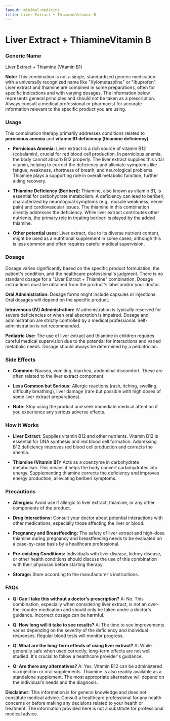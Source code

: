 ```yaml
---
layout: minimal-medicine
title: Liver Extract + ThiamineVitamin B
---
```


# Liver Extract + ThiamineVitamin B
### Generic Name
Liver Extract + Thiamine (Vitamin B1)

**Note:**  This combination is not a single, standardized generic medication with a universally recognized name like "Xylometazoline" or "Ibuprofen".  Liver extract and thiamine are combined in some preparations, often for specific indications and with varying dosages. The information below represents general principles and should not be taken as a prescription.  Always consult a medical professional or pharmacist for accurate information relevant to the specific product you are using.


### Usage

This combination therapy primarily addresses conditions related to **pernicious anemia** and **vitamin B1 deficiency (thiamine deficiency)**.

* **Pernicious Anemia:** Liver extract is a rich source of vitamin B12 (cobalamin), crucial for red blood cell production. In pernicious anemia, the body cannot absorb B12 properly.  The liver extract supplies this vital vitamin, helping to correct the deficiency and alleviate symptoms like fatigue, weakness, shortness of breath, and neurological problems.  Thiamine plays a supporting role in overall metabolic function, further aiding recovery.

* **Thiamine Deficiency (Beriberi):** Thiamine, also known as vitamin B1, is essential for carbohydrate metabolism.  A deficiency can lead to beriberi, characterized by neurological symptoms (e.g., muscle weakness, nerve pain) and cardiovascular issues. The thiamine in this combination directly addresses the deficiency. While liver extract contributes other nutrients, the primary role in treating beriberi is played by the added thiamine.

* **Other potential uses:**  Liver extract, due to its diverse nutrient content, might be used as a nutritional supplement in some cases, although this is less common and often requires careful medical supervision.


### Dosage

Dosage varies significantly based on the specific product formulation, the patient's condition, and the healthcare professional's judgment. There is no standard dosage for a "Liver Extract + Thiamine" combination.  Dosage instructions must be obtained from the product's label and/or your doctor.


**Oral Administration:** Dosage forms might include capsules or injections. Oral dosages will depend on the specific product.


**Intravenous (IV) Administration:**  IV administration is typically reserved for severe deficiencies or when oral absorption is impaired.  Dosage and administration are strictly controlled by a medical professional.  Self-administration is not recommended.


**Pediatric Use:**  The use of liver extract and thiamine in children requires careful medical supervision due to the potential for interactions and varied metabolic needs.  Dosage should always be determined by a pediatrician.



### Side Effects

* **Common:** Nausea, vomiting, diarrhea, abdominal discomfort.  These are often related to the liver extract component.

* **Less Common but Serious:** Allergic reactions (rash, itching, swelling, difficulty breathing), liver damage (rare but possible with high doses of some liver extract preparations).

* **Note:**  Stop using the product and seek immediate medical attention if you experience any serious adverse effects.


### How it Works

* **Liver Extract:** Supplies vitamin B12 and other nutrients. Vitamin B12 is essential for DNA synthesis and red blood cell formation.  Addressing B12 deficiency improves red blood cell production and corrects the anemia.

* **Thiamine (Vitamin B1):** Acts as a coenzyme in carbohydrate metabolism. This means it helps the body convert carbohydrates into energy.  Supplementing thiamine corrects the deficiency and improves energy production, alleviating beriberi symptoms.


### Precautions

* **Allergies:** Avoid use if allergic to liver extract, thiamine, or any other components of the product.

* **Drug Interactions:** Consult your doctor about potential interactions with other medications, especially those affecting the liver or blood.

* **Pregnancy and Breastfeeding:** The safety of liver extract and high-dose thiamine during pregnancy and breastfeeding needs to be evaluated on a case-by-case basis by a healthcare professional.

* **Pre-existing Conditions:** Individuals with liver disease, kidney disease, or other health conditions should discuss the use of this combination with their physician before starting therapy.

* **Storage:** Store according to the manufacturer's instructions.


### FAQs

* **Q: Can I take this without a doctor's prescription?** A:  No. This combination, especially when considering liver extract, is not an over-the-counter medication and should only be taken under a doctor's guidance.  Incorrect dosage can be harmful.

* **Q: How long will it take to see results?** A: The time to see improvements varies depending on the severity of the deficiency and individual responses.  Regular blood tests will monitor progress.

* **Q: What are the long-term effects of using liver extract?** A: While generally safe when used correctly, long-term effects are not well studied. It's crucial to follow a healthcare provider's guidance.

* **Q: Are there any alternatives?** A: Yes. Vitamin B12 can be administered via injection or oral supplements.  Thiamine is also readily available as a standalone supplement. The most appropriate alternative will depend on the individual's needs and the diagnosis.


**Disclaimer:** This information is for general knowledge and does not constitute medical advice.  Consult a healthcare professional for any health concerns or before making any decisions related to your health or treatment.  The information provided here is not a substitute for professional medical advice.
